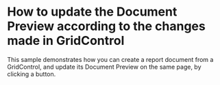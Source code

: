 # How to update the Document Preview according to the changes made in GridControl


<p>This sample demonstrates how you can create a report document from a GridControl, and update its Document Preview on the same page, by clicking a button.</p>

<br/>


